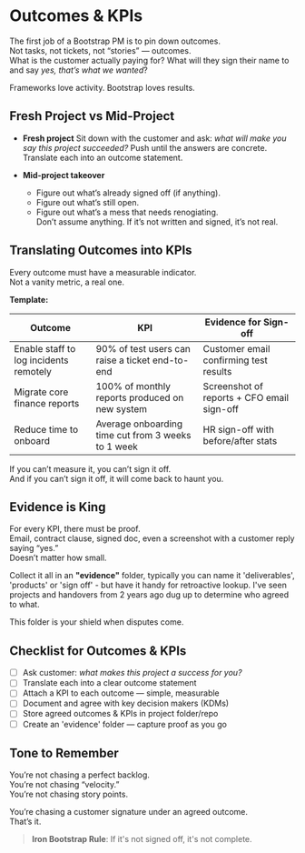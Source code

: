 # Outcomes & KPIs

The first job of a Bootstrap PM is to pin down outcomes.  
Not tasks, not tickets, not “stories” — outcomes.  
What is the customer actually paying for? What will they sign their name to and say *yes, that’s what we wanted*?

Frameworks love activity. Bootstrap loves results.

## Fresh Project vs Mid-Project

- **Fresh project**
  Sit down with the customer and ask: *what will make you say this project succeeded?*
  Push until the answers are concrete. Translate each into an outcome statement.

- **Mid-project takeover**
  - Figure out what’s already signed off (if anything).  
  - Figure out what’s still open.  
  - Figure out what’s a mess that needs renogiating.  
  Don’t assume anything. If it’s not written and signed, it’s not real.

## Translating Outcomes into KPIs

Every outcome must have a measurable indicator.  
Not a vanity metric, a real one.

**Template:**

| Outcome                              | KPI                                     | Evidence for Sign-off                |
|--------------------------------------|-----------------------------------------|--------------------------------------|
| Enable staff to log incidents remotely | 90% of test users can raise a ticket end-to-end | Customer email confirming test results |
| Migrate core finance reports          | 100% of monthly reports produced on new system | Screenshot of reports + CFO email sign-off |
| Reduce time to onboard                | Average onboarding time cut from 3 weeks to 1 week | HR sign-off with before/after stats |

If you can’t measure it, you can’t sign it off.  
And if you can’t sign it off, it will come back to haunt you.

## Evidence is King

For every KPI, there must be proof.  
Email, contract clause, signed doc, even a screenshot with a customer reply saying “yes.”  
Doesn’t matter how small.  

Collect it all in an **"evidence"** folder, typically you can name it 'deliverables', 'products' or 'sign off' - but have it handy for retroactive lookup. I've seen projects and handovers from 2 years ago dug up to determine who agreed to what.

This folder is your shield when disputes come.

## Checklist for Outcomes & KPIs

- [ ] Ask customer: *what makes this project a success for you?*
- [ ] Translate each into a clear outcome statement
- [ ] Attach a KPI to each outcome — simple, measurable
- [ ] Document and agree with key decision makers (KDMs)
- [ ] Store agreed outcomes & KPIs in project folder/repo
- [ ] Create an 'evidence' folder — capture proof as you go

## Tone to Remember

You’re not chasing a perfect backlog.  
You’re not chasing “velocity.”  
You’re not chasing story points.  

You’re chasing a customer signature under an agreed outcome.  
That’s it.

> **Iron Bootstrap Rule**: If it's not signed off, it's not complete.